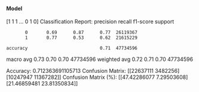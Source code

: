 #### Model
[1 1 1 ... 0 1 0]
Classification Report:
              precision    recall  f1-score   support

           0       0.69      0.87      0.77  26119367
           1       0.77      0.53      0.62  21615229

    accuracy                           0.71  47734596
   macro avg       0.73      0.70      0.70  47734596
weighted avg       0.72      0.71      0.70  47734596

Accuracy: 0.712363691105713
Confusion Matrix:
[[22637111  3482256]
 [10247947 11367282]]
Confusion Matrix (%):
[[47.42286077  7.29503608]
 [21.46859481 23.81350834]]
